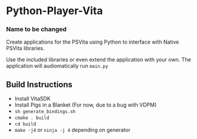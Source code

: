 # Python-Player-Vita
### Name to be changed

Create applications for the PSVita using Python to interface with Native PSVita libraries.

Use the included libraries or even extend the application with your own. The application will audiomatically run `main.py`


## Build Instructions
- Install VitaSDK
- Install Pigs in a Blanket (For now, due to a bug with VDPM)
- `sh generate_bindings.sh`
- `cmake . build`
- `cd build`
- `make -j4` or `ninja -j 4` depending on generator
